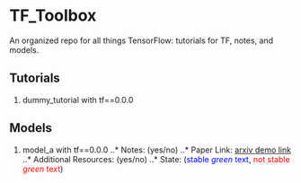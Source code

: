 # TF_Toolbox
An organized repo for all things TensorFlow: tutorials for TF, notes, and models. 

## Tutorials 
1. dummy_tutorial with tf==0.0.0

## Models
1. model_a with tf==0.0.0
..* Notes: (yes/no)
..* Paper Link: [arxiv demo link ]("https://arxiv.org/")
..* Additional Resources: (yes/no)
..* State: (<span style="color:blue">stable *green* text</span>, <span style="color:red">not stable *green* text</span>)
